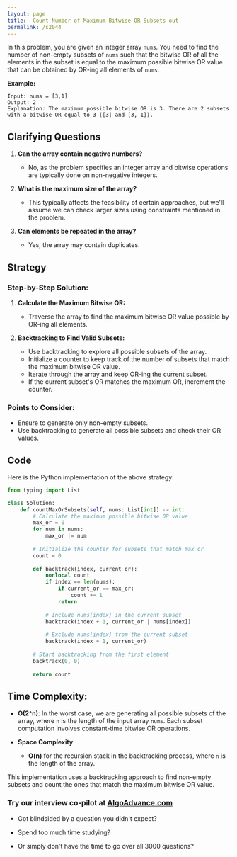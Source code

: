 ```yaml
---
layout: page
title:  Count Number of Maximum Bitwise-OR Subsets-out
permalink: /s2044
---
```


In this problem, you are given an integer array `nums`. You need to find the number of non-empty subsets of `nums` such that the bitwise OR of all the elements in the subset is equal to the maximum possible bitwise OR value that can be obtained by OR-ing all elements of `nums`.

**Example:**
```
Input: nums = [3,1]
Output: 2
Explanation: The maximum possible bitwise OR is 3. There are 2 subsets with a bitwise OR equal to 3 ([3] and [3, 1]).
```

## Clarifying Questions
1. **Can the array contain negative numbers?**
   - No, as the problem specifies an integer array and bitwise operations are typically done on non-negative integers.
   
2. **What is the maximum size of the array?**
   - This typically affects the feasibility of certain approaches, but we'll assume we can check larger sizes using constraints mentioned in the problem.

3. **Can elements be repeated in the array?**
   - Yes, the array may contain duplicates.

## Strategy

### Step-by-Step Solution:
1. **Calculate the Maximum Bitwise OR:**
   - Traverse the array to find the maximum bitwise OR value possible by OR-ing all elements.

2. **Backtracking to Find Valid Subsets:**
   - Use backtracking to explore all possible subsets of the array.
   - Initialize a counter to keep track of the number of subsets that match the maximum bitwise OR value.
   - Iterate through the array and keep OR-ing the current subset.
   - If the current subset's OR matches the maximum OR, increment the counter.

### Points to Consider:
- Ensure to generate only non-empty subsets.
- Use backtracking to generate all possible subsets and check their OR values.

## Code

Here is the Python implementation of the above strategy:

```python
from typing import List

class Solution:
    def countMaxOrSubsets(self, nums: List[int]) -> int:
        # Calculate the maximum possible bitwise OR value
        max_or = 0
        for num in nums:
            max_or |= num
        
        # Initialize the counter for subsets that match max_or
        count = 0
        
        def backtrack(index, current_or):
            nonlocal count
            if index == len(nums):
                if current_or == max_or:
                    count += 1
                return
            
            # Include nums[index] in the current subset
            backtrack(index + 1, current_or | nums[index])
            
            # Exclude nums[index] from the current subset
            backtrack(index + 1, current_or)
        
        # Start backtracking from the first element
        backtrack(0, 0)
        
        return count
```

## Time Complexity:
- **O(2^n)**: In the worst case, we are generating all possible subsets of the array, where `n` is the length of the input array `nums`. Each subset computation involves constant-time bitwise OR operations.
  
- **Space Complexity**: 
  - **O(n)** for the recursion stack in the backtracking process, where `n` is the length of the array.

This implementation uses a backtracking approach to find non-empty subsets and count the ones that match the maximum bitwise OR value.


### Try our interview co-pilot at [AlgoAdvance.com](https://algoAdvance.com)

- Got blindsided by a question you didn't expect?

- Spend too much time studying?

- Or simply don't have the time to go over all 3000 questions?

